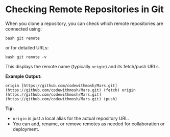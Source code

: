 # Checking Remote Repositories in Git

When you clone a repository, you can check which remote repositories are connected using:

```
bash git remote
``` 

or for detailed URLs:

```
bash git remote -v
``` 

This displays the remote name (typically `origin`) and its fetch/push URLs.

**Example Output:**

```
origin [https://github.com/codewithmosh/Mars.git](https://github.com/codewithmosh/Mars.git) (fetch) origin [https://github.com/codewithmosh/Mars.git](https://github.com/codewithmosh/Mars.git) (push)
``` 

**Tip:**

- `origin` is just a local alias for the actual repository URL.
- You can add, rename, or remove remotes as needed for collaboration or deployment.
```